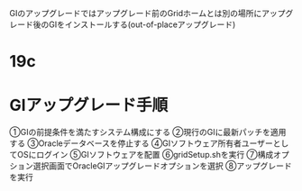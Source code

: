 GIのアップグレードではアップグレード前のGridホームとは別の場所にアップグレード後のGIをインストールする(out-of-placeアップグレード)
# 19c
# GIアップグレード手順
①GIの前提条件を満たすシステム構成にする
②現行のGIに最新パッチを適用する
③Oracleデータベースを停止する
④GIソフトウェア所有者ユーザーとしてOSにログイン
⑤GIソフトウェアを配置
⑥gridSetup.shを実行
⑦構成オプション選択画面でOracleGIアップグレードオプションを選択
⑧アップグレードを実行